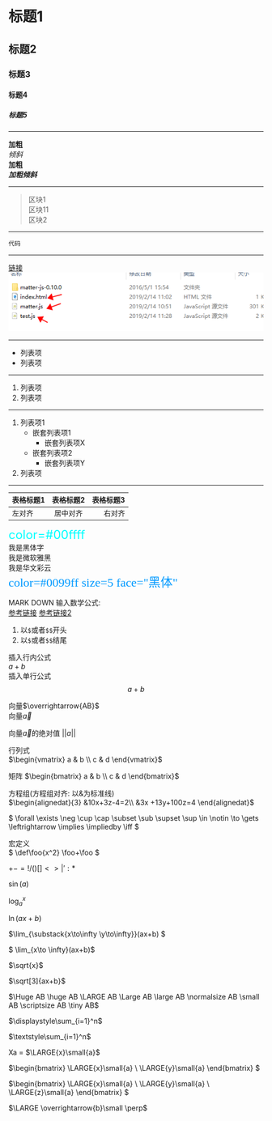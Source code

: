 # 标题1
## 标题2
### 标题3
#### 标题4
##### 标题5

***
__加粗__   
*倾斜*   
**加粗**  
***加粗倾斜*** 

***
>区块1   
区块11  
>区块2

***
```c
代码
```
***
[链接](http:baidu.com)  
![图片](..\assets\img\matterjs\1.png)

***
* 列表项
* 列表项

***
1. 列表项
2. 列表项

***
1. 列表项1
	* 嵌套列表项1
		* 嵌套列表项X
	* 嵌套列表项2
		* 嵌套列表项Y
2. 列表项

***
表格标题1|表格标题2|表格标题3
:-|:-:|-:
左对齐|居中对齐|右对齐


<font color=#00ffff size=5>color=#00ffff</font>  
<font face="黑体">我是黑体字</font>  
<font face="微软雅黑">我是微软雅黑</font>  
<font face="STCAIYUN">我是华文彩云</font>  
<font color=#0099ff size=5 face="黑体">color=#0099ff size=5 face="黑体"</font>

MARK DOWN 输入数学公式:  
[参考链接](https://katex.org/docs/supported.html) 
[参考链接2](https://en.wikibooks.org/wiki/LaTeX/Mathematics) 

1. 以`$`或者`$$`开头  
2. 以`$`或者`$$`结尾

插入行内公式  
$a+b$   
插入单行公式  
$$a+b$$



向量$\overrightarrow{AB}$  
向量$\overrightarrow{a}$


向量$\overrightarrow{a}$的绝对值 $||a||$ 

行列式  
$\begin{vmatrix} a & b  \\  c & d  \end{vmatrix}$

矩阵 
$\begin{bmatrix} a & b \\ c & d    \end{bmatrix}$

方程组(方程组对齐: 以&为标准线)  
$\begin{alignedat}{3}
&10x+3z-4=2\\
&3x +13y+100z=4
\end{alignedat}$

$
\forall
\exists
\neg
\cup
\cap
\subset
\sub
\supset 
\sup
\in
\notin
\to
\gets
\leftrightarrow
\implies
\impliedby
\iff
$

宏定义  
$
\def\foo{x^2} \foo+\foo
$

$+ - = ! / ( ) [ ] < > | ' : *$

 
$\sin(a)$  

$\log_{a}^{x}$ 

$\ln(ax+b)$

$\lim_{\substack{x\to\infty \\y\to\infty}}(ax+b) $

$ \lim_{x\to \infty}(ax+b)$  

$\sqrt{x}$  

$\sqrt[3]{ax+b}$

$\Huge AB \huge AB  \LARGE AB   \Large AB  \large AB \normalsize AB \small AB \scriptsize AB \tiny AB$

$\displaystyle\sum_{i=1}^n$  

$\textstyle\sum_{i=1}^n$

Xa = $\LARGE{x}\small{a}$

$\begin{bmatrix} \LARGE{x}\small{a} \\ \LARGE{y}\small{a}   \end{bmatrix} $

$\begin{bmatrix} \LARGE{x}\small{a} \\ \LARGE{y}\small{a} \\ \LARGE{z}\small{a}   \end{bmatrix} $


$\LARGE \overrightarrow{b}\small \perp$
